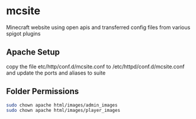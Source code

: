 # mcsite
Minecraft website using open apis and transferred config files from various spigot plugins

## Apache Setup
copy the file etc/http/conf.d/mcsite.conf to /etc/httpd/conf.d/mcsite.conf
and update the ports and aliases to suite

## Folder Permissions
```bash
sudo chown apache html/images/admin_images
sudo chown apache html/images/player_images
```
